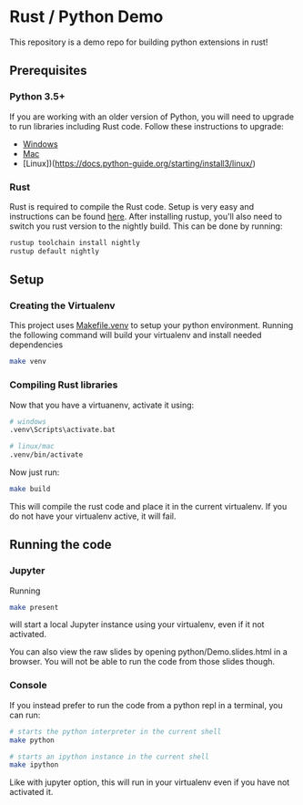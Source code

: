 # Rust / Python Demo

This repository is a demo repo for building python extensions in rust!

## Prerequisites

### Python 3.5+

If you are working with an older version of Python, you will need to upgrade to run libraries including Rust code. Follow these instructions to upgrade:

- [Windows](https://docs.python-guide.org/starting/install3/win/)
- [Mac](https://docs.python-guide.org/starting/install3/osx/)
- [Linux])(https://docs.python-guide.org/starting/install3/linux/)

### Rust

Rust is required to compile the Rust code. Setup is very easy and instructions can be found [here](https://www.rust-lang.org/tools/install). After installing rustup, you'll also need to switch you rust version to the nightly build. This can be done by running:

```bash
rustup toolchain install nightly
rustup default nightly
```

## Setup

### Creating the Virtualenv

This project uses [Makefile.venv](https://github.com/sio/Makefile.venv) to setup your python environment. Running the following command will build your virtualenv and install needed dependencies

```bash
make venv
```

### Compiling Rust libraries

Now that you have a virtuanenv, activate it using:

```bash
# windows
.venv\Scripts\activate.bat

# linux/mac
.venv/bin/activate
```

Now just run:

```bash
make build
```

This will compile the rust code and place it in the current virtualenv. If you do not have your virtualenv active, it will fail.

## Running the code

### Jupyter

Running

```bash
make present
```

will start a local Jupyter instance using your virtualenv, even if it not activated.

You can also view the raw slides by opening python/Demo.slides.html in a browser. You will not be able to run the code from those slides though.

### Console

If you instead prefer to run the code from a python repl in a terminal, you can run:

```bash
# starts the python interpreter in the current shell
make python

# starts an ipython instance in the current shell
make ipython
```

Like with jupyter option, this will run in your virtualenv even if you have not activated it.